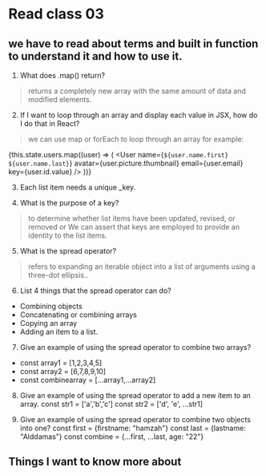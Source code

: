 # Read class 03
## we have to read about terms and built in function to understand it and how to use it.

1. What does .map() return?
> returns a completely new array with the same amount of data and modified elements.

2. If I want to loop through an array and display each value in JSX, how do I do that in React?
> we can use map or forEach to loop through an array for example:
 
 {this.state.users.map((user) => (
          <User
            name={`${user.name.first} ${user.name.last}`}
            avatar={user.picture.thumbnail}
            email={user.email}
            key={user.id.value}
          />
        ))}
  
3. Each list item needs a unique _key.

4. What is the purpose of a key?
> to determine whether list items have been updated, revised, or removed or We can assert that keys are employed to provide an identity to the list items.


5. What is the spread operator?
> refers to expanding an iterable object into a list of arguments using a three-dot ellipsis..

6. List 4 things that the spread operator can do?
 - Combining objects
 - Concatenating or combining arrays
 - Copying an array
 - Adding an item to a list.
 
7. Give an example of using the spread operator to combine two arrays?
 - const array1 = [1,2,3,4,5]
 - const array2 = [6,7,8,9,10]
 - const combinearray = [...array1,...array2]

8. Give an example of using the spread operator to add a new item to an array.
const str1 = ['a','b','c']
const str2 = ['d', 'e', ...str1]

9. Give an example of using the spread operator to combine two objects into one?
const first = {firstname: "hamzah"}
const last = {lastname: "Alddamas"}
const combine = {...first, ...last, age: "22"}


## Things I want to know more about

